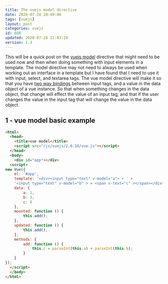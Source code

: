 ```yaml
---
title: The vuejs model directive
date: 2020-07-28 20:49:00
tags: [vuejs]
layout: post
categories: vuejs
id: 688
updated: 2020-07-28 21:03:29
version: 1.3
---
```


This will be a quick post on the [vuejs model](https://vuejs.org/v2/api/#v-model) directive that might need to be used now and then when doing something with input elements in a template. The model directive may not need to always be used when working out an interface in a template but I have found that I need to use it with input, select, and textarea tags. The vue model directive will make it so that you have [two way bindings](https://vuejs.org/v2/guide/forms.html) between input tags, and a value in the data object of a vue instance. So that when something changes in the data object, that change will effect the value of an input tag, and that if the user changes the value in the input tag that will change the value in the data object.

<!-- more -->

## 1 - vue model basic example

```html
<html>
  <head>
    <title>vue model</title>
    <script src="/js/vuejs/2.6.10/vue.js"></script>
  </head>
  <body>
    <div id="app"></div>
  <script>
new Vue({
    el: '#app',
    template: '<div><input type="text" v-model="a"> + ' +
    '<input type="text" v-model="b" > = <span v-text="c" ></span></div>',
    data: {
        a: 1,
        b: 3,
        c: 0
    },
    mounted: function () {
        this.add();
    },
    updated: function () {
        this.add();
    },
    methods: {
        add: function () {
            this.c = parseInt(this.a) + parseInt(this.b);
        }
    }
});
  </script>
  </body>
</html>
```
